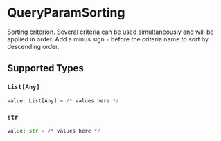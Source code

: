 # QueryParamSorting

Sorting criterion. Several criteria can be used simultaneously and will be applied in order. Add a minus sign `-` before the criteria name to sort by descending order.


## Supported Types

### `List[Any]`

```python
value: List[Any] = /* values here */
```

### `str`

```python
value: str = /* values here */
```

